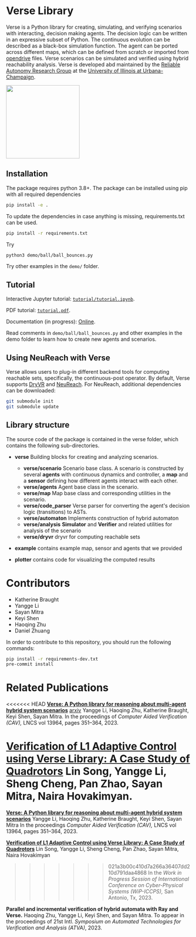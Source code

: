 # Verse Library

Verse is a Python library for creating, simulating, and verifying scenarios with interacting, decision making agents. The decision logic can be written in an expressive subset of Python. The continuous evolution can be described as a black-box simulation function. The agent can be ported across different maps, which can be defined from scratch or imported from [opendrive](https://www.opendrive.com/) files. Verse scenarios can be simulated and verified using hybrid reachability analysis. Verse is developed abd maintained by the [Reliable Autonomy Research Group](https://mitras.ece.illinois.edu/group.html) at the [University of Illinois at Urbana-Champaign](https://ece.illinois.edu/).

<img src="./docs/source/figs/drone-2-8.gif" height="200"/>

## Installation
The package requires python 3.8+. The package can be installed using pip with all required dependencies

```sh
pip install -e .
```
To update the dependencies in case anything is missing, requirements.txt can be used.

```sh
pip install -r requirements.txt
```
Try
```sh
python3 demo/ball/ball_bounces.py
```
Try other examples in the `demo/` folder. 

## Tutorial

Interactive Jupyter tutorial: [`tutorial/tutorial.ipynb`](tutorial/tutorial.ipynb).

PDF tutorial: [`tutorial.pdf`](tutorial/tutorial.pdf).

Documentation (in progress): [Online](https://autoverse-ai.github.io/Verse-library/). 

Read comments in `demo/ball/ball_bounces.py` and other examples in the demo folder to learn how to create new agents and scenarios.



## Using NeuReach with Verse
Verse allows users to plug-in different backend tools for computing reachable sets, specifically, the continuous-post operator. By default, Verse supports [DryVR](https://mitras.ece.illinois.edu/research/2017/DryVRpaper.pdf) and [NeuReach](https://mitras.ece.illinois.edu/research/2022/nureac22TACAS.pdf). For NeuReach, additional dependencies can be downloaded:
```sh
git submodule init
git submodule update
```

## Library structure

The source code of the package is contained in the verse folder, which contains the following sub-directories.

- **verse** Building blocks for creating and analyzing scenarios.

  - **verse/scenario** Scenario base class. A scenario is constructed by several **agents** with continuous dynamics and controller, a **map** and a **sensor** defining how different agents interact with each other.
  - **verse/agents** Agent base class in the scenario.
  - **verse/map** Map base class and corresponding utilities in the scenario.
  - **verse/code_parser** Verse parser for converting the agent's decision logic (transitions)  to ASTs.
  - **verse/automaton** Implements construction of hybrid automaton
  - **verse/analysis** **Simulator** and **Verifier** and related utilities for  analysis of the scenario
  - **verse/dryvr** dryvr for computing reachable sets


- **example** contains example map, sensor and agents that we provided


- **plotter** contains code for visualizing the computed results

# Contributors

- Katherine Braught
- Yangge Li
- Sayan Mitra
- Keyi Shen
- Haoqing Zhu
- Daniel Zhuang

In order to contribute to this repository, you should run the following commands:
```sh
pip install -r requirements-dev.txt
pre-commit install
```

# Related Publications

<<<<<<< HEAD
<b> [Verse: A Python library for reasoning about multi-agent hybrid system scenarios](https://link.springer.com/chapter/10.1007/978-3-031-37706-8_18)</b> [arxiv](https://arxiv.org/abs/2301.08714) 
Yangge Li, Haoqing Zhu, Katherine Braught, Keyi Shen, Sayan Mitra.
In the proceedings of <i>Computer Aided Verification (CAV),</i> LNCS vol 13964, pages 351–364, 2023.

<b> [Verification of L1 Adaptive Control using Verse Library: A Case Study of Quadrotors](https://arxiv.org/abs/2303.13819) </b>
Lin Song, Yangge Li, Sheng Cheng, Pan Zhao, Sayan Mitra, Naira Hovakimyan.
=======
<b> [Verse: A Python library for reasoning about multi-agent hybrid system scenarios](https://arxiv.org/abs/2301.08714)</b>
Yangge Li, Haoqing Zhu, Katherine Braught, Keyi Shen, Sayan Mitra
In the proceedings <i>Computer Aided Verification (CAV),</i> LNCS vol 13964, pages 351–364, 2023.

<b> [Verification of L1 Adaptive Control using Verse Library: A Case Study of Quadrotors](https://arxiv.org/abs/2303.13819) </b>
Lin Song, Yangge Li, Sheng Cheng, Pan Zhao, Sayan Mitra, Naira Hovakimyan
>>>>>>> 021a3b00c410d7a266a36407dd210d791daa4868
In the <i>Work in Progress Session of International Conference on Cyber-Physical Systems (WiP-ICCPS),</i> San Antonio, Tx, 2023.

<b> Parallel and incremental verification of hybrid automata with Ray and Verse.</b>
Haoqing Zhu, Yangge Li, Keyi Shen, and Sayan Mitra.
To appear in the proceedings of  21st Intl. <i>Symposium on Automated Technologies for Verification and Analysis (ATVA)</i>, 2023.


